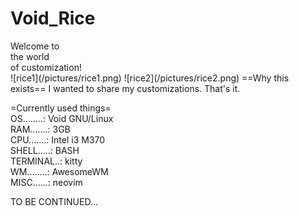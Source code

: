 <p>
<h1>
  Void_Rice
</h1>
                            Welcome to<br>                                             
                            the  world <br>                                      
                         of customization!<br>  
![rice1](/pictures/rice1.png)                         
![rice2](/pictures/rice2.png)                         
==Why this exists==  
I wanted to share my customizations. That's it.

=Currently used things=  
OS........: Void GNU/Linux  
RAM.......: 3GB  
CPU.......: Intel i3 M370  
SHELL.....: BASH  
TERMINAL..: kitty  
WM........: AwesomeWM  
MISC......: neovim  
  
TO BE CONTINUED...  
<p/>
